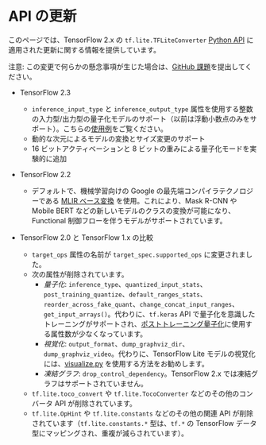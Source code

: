 # API の更新 <a name="api_updates"></a>

このページでは、TensorFlow 2.x の `tf.lite.TFLiteConverter` [Python API](index.md) に適用された更新に関する情報を提供しています。

注意: この変更で何らかの懸念事項が生じた場合は、[GitHub 課題](https://github.com/tensorflow/tensorflow/issues/new?template=60-tflite-converter-issue.md)を提出してください。

- TensorFlow 2.3

    - `inference_input_type` と `inference_output_type` 属性を使用する整数の入力型/出力型の量子化モデルのサポート（以前は浮動小数点のみをサポート）。こちらの[使用例](../../performance/post_training_quantization.md#integer_only)をご覧ください。
    - 動的な次元によるモデルの変換とサイズ変更のサポート
    - 16 ビットアクティベーションと 8 ビットの重みによる量子化モードを実験的に追加

- TensorFlow 2.2

    - デフォルトで、機械学習向けの Google の最先端コンパイラテクノロジーである [MLIR ベース変換](https://mlir.llvm.org/) を使用。これにより、Mask R-CNN や Mobile BERT などの新しいモデルのクラスの変換が可能になり、Functional 制御フローを伴うモデルがサポートされています。

- TensorFlow 2.0 と TensorFlow 1.x の比較

    - `target_ops` 属性の名前が `target_spec.supported_ops` に変更されました。
    - 次の属性が削除されています。
        - *量子化*: `inference_type`、`quantized_input_stats`、`post_training_quantize`、`default_ranges_stats`、`reorder_across_fake_quant`、`change_concat_input_ranges`、`get_input_arrays()`。代わりに、<code>tf.keras</code> API で<a>量子化を意識したトレーニング</a>がサポートされ、[ポストトレーニング量子化](../../performance/post_training_quantization.md)に使用する属性数が少なくなっています。
        - *視覚化*: `output_format`、`dump_graphviz_dir`、`dump_graphviz_video`。代わりに、TensorFlow Lite モデルの視覚化には、[visualize.py](https://github.com/tensorflow/tensorflow/blob/master/tensorflow/lite/tools/visualize.py) を使用する方法をお勧めします。
        - *凍結グラフ*: `drop_control_dependency`。TensorFlow 2.x では凍結グラフはサポートされていません。
    - `tf.lite.toco_convert` や `tf.lite.TocoConverter` などのその他のコンバータ API が削除されています。
    - `tf.lite.OpHint` や `tf.lite.constants` などのその他の関連 API が削除されています（`tf.lite.constants.*` 型は、`tf.*` の TensorFlow データ型にマッピングされ、重複が減らされています）。
